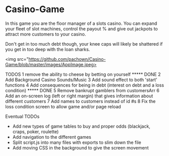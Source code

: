 # Casino-Game

In this game you are the floor manager of a slots casino. You can expand your fleet of slot machines, control the payout % and give out jackpots to attract more customers to your casino.

Don't get in too much debt though, your knee caps will likely be shattered if you get in too deep with the loan sharks.

<img src="https://github.com/pachown/Casino-Game/blob/master/images/AppImage.jpeg>

TODOS 
1 remove the ability to cheese by betting on yourself ***** DONE
2 Add Background Casino Sounds/Music
3 Add sound effect to both 'start' functions
4 Add consequences for being in debt (interest on debt and a loss condition)  ***** DONE
5 Remove bankrupt gamblers from customersArr
6 Add an on-screen log (left or right margin) that gives information about different customers
7 Add names to customers instead of id #s
8 Fix the loss condition screen to allow game and/or page reload

Eventual TODOs
- Add new types of game tables to buy and proper odds (blackjack, craps, poker, roulette)
- Add navigation to the different games
- Split script.js into many files with exports to slim down the file
- Add moving CSS in the background to give the screen movement
